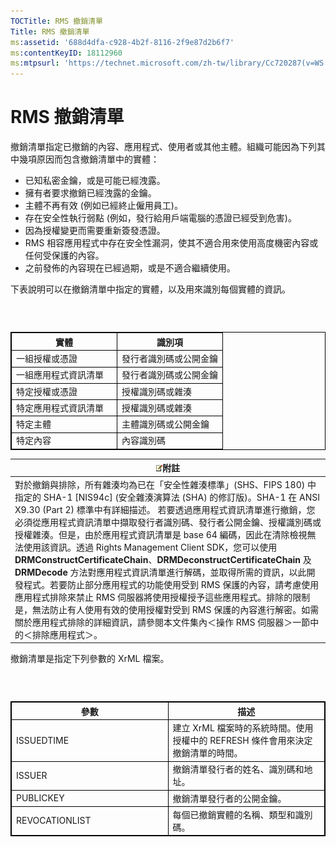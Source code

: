 ```yaml
---
TOCTitle: RMS 撤銷清單
Title: RMS 撤銷清單
ms:assetid: '688d4dfa-c928-4b2f-8116-2f9e87d2b6f7'
ms:contentKeyID: 18112960
ms:mtpsurl: 'https://technet.microsoft.com/zh-tw/library/Cc720287(v=WS.10)'
---
```


RMS 撤銷清單
============

撤銷清單指定已撤銷的內容、應用程式、使用者或其他主體。組織可能因為下列其中幾項原因而包含撤銷清單中的實體：

-   已知私密金鑰，或是可能已經洩露。
-   擁有者要求撤銷已經洩露的金鑰。
-   主體不再有效 (例如已經終止僱用員工)。
-   存在安全性執行弱點 (例如，發行給用戶端電腦的憑證已經受到危害)。
-   因為授權變更而需要重新簽發憑證。
-   RMS 相容應用程式中存在安全性漏洞，使其不適合用來使用高度機密內容或任何受保護的內容。
-   之前發佈的內容現在已經過期，或是不適合繼續使用。

下表說明可以在撤銷清單中指定的實體，以及用來識別每個實體的資訊。

###  

 
<table style="border:1px solid black;">
<colgroup>
<col width="50%" />
<col width="50%" />
</colgroup>
<thead>
<tr class="header">
<th style="border:1px solid black;" >實體</th>
<th style="border:1px solid black;" >識別項</th>
</tr>
</thead>
<tbody>
<tr class="odd">
<td style="border:1px solid black;">一組授權或憑證</td>
<td style="border:1px solid black;">發行者識別碼或公開金鑰</td>
</tr>
<tr class="even">
<td style="border:1px solid black;">一組應用程式資訊清單</td>
<td style="border:1px solid black;">發行者識別碼或公開金鑰</td>
</tr>
<tr class="odd">
<td style="border:1px solid black;">特定授權或憑證</td>
<td style="border:1px solid black;">授權識別碼或雜湊</td>
</tr>
<tr class="even">
<td style="border:1px solid black;">特定應用程式資訊清單</td>
<td style="border:1px solid black;">授權識別碼或雜湊</td>
</tr>
<tr class="odd">
<td style="border:1px solid black;">特定主體</td>
<td style="border:1px solid black;">主體識別碼或公開金鑰</td>
</tr>
<tr class="even">
<td style="border:1px solid black;">特定內容</td>
<td style="border:1px solid black;">內容識別碼</td>
</tr>
</tbody>
</table>
  
| ![](images/Cc720287.note(WS.10).gif)附註                                                                                                                                                                                                                                                                                                                                                                                                                                                                                                                                                                                                                                                                                                                                                                                                        |  
|------------------------------------------------------------------------------------------------------------------------------------------------------------------------------------------------------------------------------------------------------------------------------------------------------------------------------------------------------------------------------------------------------------------------------------------------------------------------------------------------------------------------------------------------------------------------------------------------------------------------------------------------------------------------------------------------------------------------------------------------------------------------------------------------------------------------------------------------------------------------------|  
| 對於撤銷與排除，所有雜湊均為已在「安全性雜湊標準」(SHS、FIPS 180) 中指定的 SHA-1 \[NIS94c\] (安全雜湊演算法 (SHA) 的修訂版)。SHA-1 在 ANSI X9.30 (Part 2) 標準中有詳細描述。 若要透過應用程式資訊清單進行撤銷，您必須從應用程式資訊清單中擷取發行者識別碼、發行者公開金鑰、授權識別碼或授權雜湊。但是，由於應用程式資訊清單是 base 64 編碼，因此在清除檢視無法使用該資訊。透過 Rights Management Client SDK，您可以使用 **DRMConstructCertificateChain**、**DRMDeconstructCertificateChain** 及 **DRMDecode** 方法對應用程式資訊清單進行解碼，並取得所需的資訊，以此開發程式。若要防止部分應用程式的功能使用受到 RMS 保護的內容，請考慮使用應用程式排除來禁止 RMS 伺服器將使用授權授予這些應用程式。排除的限制是，無法防止有人使用有效的使用授權對受到 RMS 保護的內容進行解密。如需關於應用程式排除的詳細資訊，請參閱本文件集內＜操作 RMS 伺服器＞一節中的＜排除應用程式＞。 |
  
撤銷清單是指定下列參數的 XrML 檔案。
  
###  

 
<table style="border:1px solid black;">
<colgroup>
<col width="50%" />
<col width="50%" />
</colgroup>
<thead>
<tr class="header">
<th style="border:1px solid black;" >參數</th>
<th style="border:1px solid black;" >描述</th>
</tr>
</thead>
<tbody>
<tr class="odd">
<td style="border:1px solid black;">ISSUEDTIME</td>
<td style="border:1px solid black;">建立 XrML 檔案時的系統時間。使用授權中的 REFRESH 條件會用來決定撤銷清單的時間。</td>
</tr>
<tr class="even">
<td style="border:1px solid black;">ISSUER</td>
<td style="border:1px solid black;">撤銷清單發行者的姓名、識別碼和地址。</td>
</tr>
<tr class="odd">
<td style="border:1px solid black;">PUBLICKEY</td>
<td style="border:1px solid black;">撤銷清單發行者的公開金鑰。</td>
</tr>
<tr class="even">
<td style="border:1px solid black;">REVOCATIONLIST</td>
<td style="border:1px solid black;">每個已撤銷實體的名稱、類型和識別碼。</td>
</tr>
</tbody>
</table>
